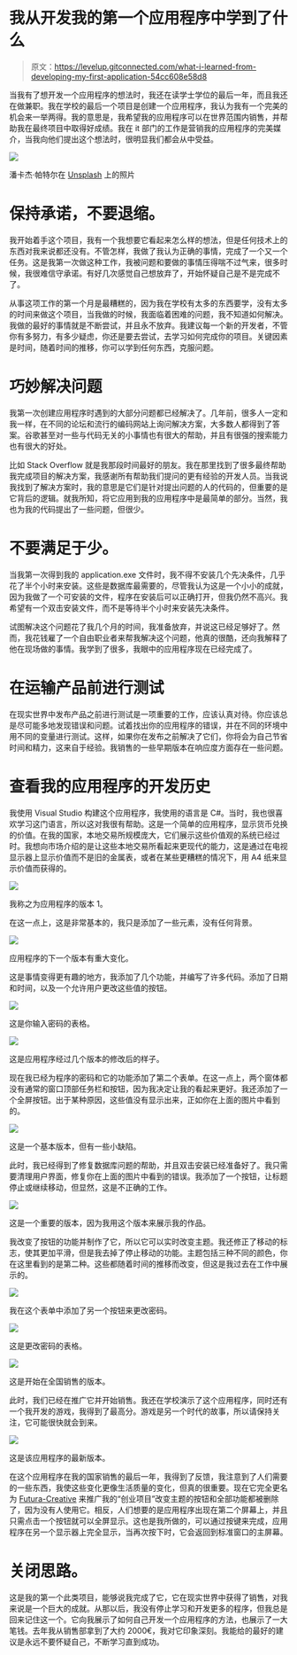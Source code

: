 # 我从开发我的第一个应用程序中学到了什么

> 原文：<https://levelup.gitconnected.com/what-i-learned-from-developing-my-first-application-54cc608e58d8>

当我有了想开发一个应用程序的想法时，我还在读学士学位的最后一年，而且我还在做兼职。我在学校的最后一个项目是创建一个应用程序，我认为我有一个完美的机会来一举两得。我的意思是，我希望我的应用程序可以在世界范围内销售，并帮助我在最终项目中取得好成绩。我在 it 部门的工作是营销我的应用程序的完美媒介，当我向他们提出这个想法时，很明显我们都会从中受益。

![](img/610dbc1dab1d49c2b5ce8938849d9cbf.png)

潘卡杰·帕特尔在 [Unsplash](https://unsplash.com?utm_source=medium&utm_medium=referral) 上的照片

# 保持承诺，不要退缩。

我开始着手这个项目，我有一个我想要它看起来怎么样的想法，但是任何技术上的东西对我来说都还没有。不管怎样，我做了我认为正确的事情，完成了一个又一个任务。这是我第一次做这种工作，我被问题和要做的事情压得喘不过气来，很多时候，我很难信守承诺。有好几次感觉自己想放弃了，开始怀疑自己是不是完成不了。

从事这项工作的第一个月是最糟糕的，因为我在学校有太多的东西要学，没有太多的时间来做这个项目，当我做的时候，我面临着困难的问题，我不知道如何解决。我做的最好的事情就是不断尝试，并且永不放弃。我建议每一个新的开发者，不管你有多努力，有多少疑虑，你还是要去尝试，去学习如何完成你的项目。关键因素是时间，随着时间的推移，你可以学到任何东西，克服问题。

# 巧妙解决问题

我第一次创建应用程序时遇到的大部分问题都已经解决了。几年前，很多人一定和我一样，在不同的论坛和流行的编码网站上询问解决方案，大多数人都得到了答案。谷歌甚至对一些与代码无关的小事情也有很大的帮助，并且有很强的搜索能力也有很大的好处。

比如 Stack Overflow 就是我那段时间最好的朋友。我在那里找到了很多最终帮助我完成项目的解决方案，我感谢所有帮助我们提问的更有经验的开发人员。当我说我找到了解决方案时，我的意思是它们是针对提出问题的人的代码的，但重要的是它背后的逻辑。就我所知，将它应用到我的应用程序中是最简单的部分。当然，我也为我的代码提出了一些问题，但很少。

# 不要满足于少。

当我第一次得到我的 application.exe 文件时，我不得不安装几个先决条件，几乎花了半个小时来安装。这些是数据库最需要的，尽管我认为这是一个小小的成就，因为我做了一个可安装的文件，程序在安装后可以正确打开，但我仍然不高兴。我希望有一个双击安装文件，而不是等待半个小时来安装先决条件。

试图解决这个问题花了我几个月的时间，我准备放弃，并说这已经足够好了。然而，我花钱雇了一个自由职业者来帮我解决这个问题，他真的很酷，还向我解释了他在现场做的事情。我学到了很多，我眼中的应用程序现在已经完成了。

# 在运输产品前进行测试

在现实世界中发布产品之前进行测试是一项重要的工作，应该认真对待。你应该总是尽可能多地发现错误和问题。试着找出你的应用程序的错误，并在不同的环境中用不同的变量进行测试。这样，如果你在发布之前解决了它们，你将会为自己节省时间和精力，这来自于经验。我销售的一些早期版本在响应度方面存在一些问题。

# 查看我的应用程序的开发历史

我使用 Visual Studio 构建这个应用程序，我使用的语言是 C#。当时，我也很喜欢学习这门语言，所以这对我很有帮助。这是一个简单的应用程序，显示货币兑换的价值。在我的国家，本地交易所规模庞大，它们展示这些价值观的系统已经过时。我想向市场介绍的是让这些本地交易所看起来更现代的能力，这是通过在电视显示器上显示价值而不是旧的金属表，或者在某些更糟糕的情况下，用 A4 纸来显示价值而获得的。

![](img/c9d5cd5a6258eeed3ac265a96cdcba9f.png)

我称之为应用程序的版本 1。

在这一点上，这是非常基本的，我只是添加了一些元素，没有任何背景。

![](img/6fd9ec01626631273c68bc2c4825ad40.png)

应用程序的下一个版本有重大变化。

这是事情变得更有趣的地方，我添加了几个功能，并编写了许多代码。添加了日期和时间，以及一个允许用户更改这些值的按钮。

![](img/96e0bbd2ea388a52363440490abed19f.png)

这是你输入密码的表格。

![](img/357ff5faf8aa4b120aa4daf18ccce88e.png)

这是应用程序经过几个版本的修改后的样子。

现在我已经为程序的密码和它的功能添加了第二个表单。在这一点上，两个窗体都没有通常的窗口顶部任务栏和按钮，因为我决定让我的看起来更好。我还添加了一个全屏按钮。出于某种原因，这些值没有显示出来，正如你在上面的图片中看到的。

![](img/4df89c7c3701a9d3a77c194b71446709.png)

这是一个基本版本，但有一些小缺陷。

此时，我已经得到了修复数据库问题的帮助，并且双击安装已经准备好了。我只需要清理用户界面，修复你在上面的图片中看到的错误。我添加了一个按钮，让标题停止或继续移动，但显然，这是不正确的工作。

![](img/11758f0b37845ee566a98fc697a32269.png)

这是一个重要的版本，因为我用这个版本来展示我的作品。

我改变了按钮的功能并制作了它，所以它可以实时改变主题。我还修正了移动的标志，使其更加平滑，但是我去掉了停止移动的功能。主题包括三种不同的颜色，你在这里看到的是第二种。这些都随着时间的推移而改变，但这是我过去在工作中展示的。

![](img/6ee720ddf7814aeac577ef82e91c70aa.png)

我在这个表单中添加了另一个按钮来更改密码。

![](img/e31f2291f12549ac53262a6770447cfe.png)

这是更改密码的表格。

![](img/c3de0e6588533e26f2dcd389103f7868.png)

这是开始在全国销售的版本。

此时，我们已经在推广它并开始销售。我还在学校演示了这个应用程序，同时还有一个我开发的游戏，我得到了最高分。游戏是另一个时代的故事，所以请保持关注，它可能很快就会到来。

![](img/704568e4e60ea4bf7de9ed2079a7e899.png)

这是该应用程序的最新版本。

在这个应用程序在我的国家销售的最后一年，我得到了反馈，我注意到了人们需要的一些东西，我使这些变化更像生活质量的变化，但真的很重要。现在它完全更名为 [Futura-Creative](http://www.futura-creative.com) 来推广我的“创业项目”改变主题的按钮和全部功能都被删除了，因为没有人使用它。相反，人们想要的是应用程序出现在第二个屏幕上，并且只需点击一个按钮就可以全屏显示。这也是我所做的，可以通过按键来完成，应用程序在另一个显示器上完全显示，当再次按下时，它会返回到标准窗口的主屏幕。

# 关闭思路。

这是我的第一个此类项目，能够说我完成了它，它在现实世界中获得了销售，对我来说是一个巨大的成就。从那以后，我没有停止学习和开发更多的程序，但我总是回来记住这一个。它向我展示了如何自己开发一个应用程序的方法，也展示了一大笔钱。去年我从销售部拿到了大约 2000€，我对它印象深刻。我能给的最好的建议是永远不要怀疑自己，不断学习直到成功。